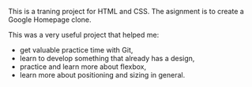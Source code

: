 This is a traning project for HTML and CSS. The asignment is to create a Google Homepage clone.

This was a very useful project that helped me:
- get valuable practice time with Git,
- learn to develop something that already has a design,
- practice and learn more about flexbox,
- learn more about positioning and sizing in general.